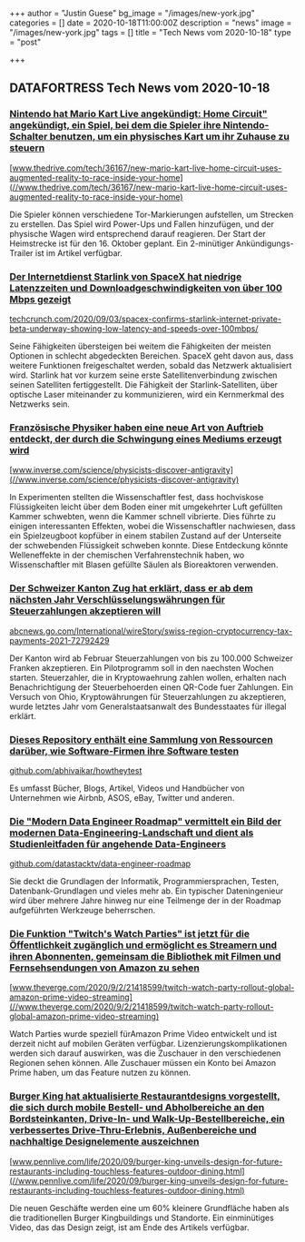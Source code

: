 +++
author = "Justin Guese"
bg_image = "/images/new-york.jpg"
categories = []
date = 2020-10-18T11:00:00Z
description = "news"
image = "/images/new-york.jpg"
tags = []
title = "Tech News vom 2020-10-18"
type = "post"

+++

        
## DATAFORTRESS Tech News vom 2020-10-18



### [Nintendo hat Mario Kart Live angekündigt: Home Circuit" angekündigt, ein Spiel, bei dem die Spieler ihre Nintendo-Schalter benutzen, um ein physisches Kart um ihr Zuhause zu steuern](//www.thedrive.com/tech/36167/new-mario-kart-live-home-circuit-uses-augmented-reality-to-race-inside-your-home)


[www.thedrive.com/tech/36167/new-mario-kart-live-home-circuit-uses-augmented-reality-to-race-inside-your-home](//www.thedrive.com/tech/36167/new-mario-kart-live-home-circuit-uses-augmented-reality-to-race-inside-your-home)


Die Spieler können verschiedene Tor-Markierungen aufstellen, um Strecken zu erstellen. Das Spiel wird Power-Ups und Fallen hinzufügen, und der physische Wagen wird entsprechend darauf reagieren. Der Start der Heimstrecke ist für den 16. Oktober geplant. Ein 2-minütiger Ankündigungs-Trailer ist im Artikel verfügbar.


### [Der Internetdienst Starlink von SpaceX hat niedrige Latenzzeiten und Downloadgeschwindigkeiten von über 100 Mbps gezeigt](//techcrunch.com/2020/09/03/spacex-confirms-starlink-internet-private-beta-underway-showing-low-latency-and-speeds-over-100mbps/)


[techcrunch.com/2020/09/03/spacex-confirms-starlink-internet-private-beta-underway-showing-low-latency-and-speeds-over-100mbps/](//techcrunch.com/2020/09/03/spacex-confirms-starlink-internet-private-beta-underway-showing-low-latency-and-speeds-over-100mbps/)


Seine Fähigkeiten übersteigen bei weitem die Fähigkeiten der meisten Optionen in schlecht abgedeckten Bereichen. SpaceX geht davon aus, dass weitere Funktionen freigeschaltet werden, sobald das Netzwerk aktualisiert wird. Starlink hat vor kurzem seine erste Satellitenverbindung zwischen seinen Satelliten fertiggestellt. Die Fähigkeit der Starlink-Satelliten, über optische Laser miteinander zu kommunizieren, wird ein Kernmerkmal des Netzwerks sein.


### [Französische Physiker haben eine neue Art von Auftrieb entdeckt, der durch die Schwingung eines Mediums erzeugt wird](//www.inverse.com/science/physicists-discover-antigravity)


[www.inverse.com/science/physicists-discover-antigravity](//www.inverse.com/science/physicists-discover-antigravity)


In Experimenten stellten die Wissenschaftler fest, dass hochviskose Flüssigkeiten leicht über dem Boden einer mit umgekehrter Luft gefüllten Kammer schwebten, wenn die Kammer schnell vibrierte. Dies führte zu einigen interessanten Effekten, wobei die Wissenschaftler nachwiesen, dass ein Spielzeugboot kopfüber in einem stabilen Zustand auf der Unterseite der schwebenden Flüssigkeit schweben konnte. Diese Entdeckung könnte Welleneffekte in der chemischen Verfahrenstechnik haben, wo Wissenschaftler mit Blasen gefüllte Säulen als Bioreaktoren verwenden.


### [Der Schweizer Kanton Zug hat erklärt, dass er ab dem nächsten Jahr Verschlüsselungswährungen für Steuerzahlungen akzeptieren will](//abcnews.go.com/International/wireStory/swiss-region-cryptocurrency-tax-payments-2021-72792429)


[abcnews.go.com/International/wireStory/swiss-region-cryptocurrency-tax-payments-2021-72792429](//abcnews.go.com/International/wireStory/swiss-region-cryptocurrency-tax-payments-2021-72792429)


Der Kanton wird ab Februar Steuerzahlungen von bis zu 100.000 Schweizer Franken akzeptieren. Ein Pilotprogramm soll in den naechsten Wochen starten. Steuerzahler, die in Kryptowaehrung zahlen wollen, erhalten nach Benachrichtigung der Steuerbehoerden einen QR-Code fuer Zahlungen. Ein Versuch von Ohio, Kryptowährungen für Steuerzahlungen zu akzeptieren, wurde letztes Jahr vom Generalstaatsanwalt des Bundesstaates für illegal erklärt.


### [Dieses Repository enthält eine Sammlung von Ressourcen darüber, wie Software-Firmen ihre Software testen](//github.com/abhivaikar/howtheytest)


[github.com/abhivaikar/howtheytest](//github.com/abhivaikar/howtheytest)


Es umfasst Bücher, Blogs, Artikel, Videos und Handbücher von Unternehmen wie Airbnb, ASOS, eBay, Twitter und anderen.


### [Die "Modern Data Engineer Roadmap" vermittelt ein Bild der modernen Data-Engineering-Landschaft und dient als Studienleitfaden für angehende Data-Engineers](//github.com/datastacktv/data-engineer-roadmap)


[github.com/datastacktv/data-engineer-roadmap](//github.com/datastacktv/data-engineer-roadmap)


Sie deckt die Grundlagen der Informatik, Programmiersprachen, Testen, Datenbank-Grundlagen und vieles mehr ab. Ein typischer Dateningenieur wird über mehrere Jahre hinweg nur eine Teilmenge der in der Roadmap aufgeführten Werkzeuge beherrschen.


### [Die Funktion "Twitch's Watch Parties" ist jetzt für die Öffentlichkeit zugänglich und ermöglicht es Streamern und ihren Abonnenten, gemeinsam die Bibliothek mit Filmen und Fernsehsendungen von Amazon zu sehen](//www.theverge.com/2020/9/2/21418599/twitch-watch-party-rollout-global-amazon-prime-video-streaming)


[www.theverge.com/2020/9/2/21418599/twitch-watch-party-rollout-global-amazon-prime-video-streaming](//www.theverge.com/2020/9/2/21418599/twitch-watch-party-rollout-global-amazon-prime-video-streaming)


Watch Parties wurde speziell fürAmazon Prime Video entwickelt und ist derzeit nicht auf mobilen Geräten verfügbar. Lizenzierungskomplikationen werden sich darauf auswirken, was die Zuschauer in den verschiedenen Regionen sehen können. Alle Zuschauer müssen ein Konto bei Amazon Prime haben, um das Feature nutzen zu können.


### [Burger King hat aktualisierte Restaurantdesigns vorgestellt, die sich durch mobile Bestell- und Abholbereiche an den Bordsteinkanten, Drive-In- und Walk-Up-Bestellbereiche, ein verbessertes Drive-Thru-Erlebnis, Außenbereiche und nachhaltige Designelemente auszeichnen](//www.pennlive.com/life/2020/09/burger-king-unveils-design-for-future-restaurants-including-touchless-features-outdoor-dining.html)


[www.pennlive.com/life/2020/09/burger-king-unveils-design-for-future-restaurants-including-touchless-features-outdoor-dining.html](//www.pennlive.com/life/2020/09/burger-king-unveils-design-for-future-restaurants-including-touchless-features-outdoor-dining.html)


Die neuen Geschäfte werden eine um 60% kleinere Grundfläche haben als die traditionellen Burger Kingbuildings und Standorte. Ein einminütiges Video, das das Design zeigt, ist am Ende des Artikels verfügbar.